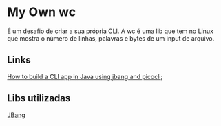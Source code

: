 # My Own wc

É um desafio de criar a sua própria CLI. A wc é uma lib que tem no Linux que mostra o número de linhas, palavras e bytes de um input de arquivo.

## Links
[How to build a CLI app in Java using jbang and picocli](https://www.twilio.com/blog/cli-app-java-jbang-picocli);


## Libs utilizadas
[JBang](https://www.jbang.dev/)